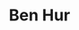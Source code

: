 ---
layout: post
title: Ben Hur
director: William Wyler
year: 1959
cover: https://images.mubicdn.net/images/film/4173/cache-10658-1481129267/image-w1280.jpg
imdb_id: tt0052618
---